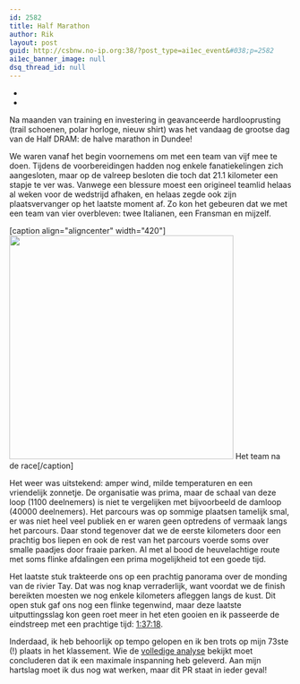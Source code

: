 ```yaml
---
id: 2582
title: Half Marathon
author: Rik
layout: post
guid: http://csbnw.no-ip.org:38/?post_type=ai1ec_event&#038;p=2582
ai1ec_banner_image: null
dsq_thread_id: null
---
```

-
-
Na maanden van training en investering in geavanceerde hardlooprusting (trail schoenen, polar horloge, nieuw shirt) was het vandaag de grootse dag van de Half DRAM: de halve marathon in Dundee!

We waren vanaf het begin voornemens om met een team van vijf mee te doen. Tijdens de voorbereidingen hadden nog enkele fanatiekelingen zich aangesloten, maar op de valreep besloten die toch dat 21.1 kilometer een stapje te ver was. Vanwege een blessure moest een origineel teamlid helaas al weken voor de wedstrijd afhaken, en helaas zegde ook zijn plaatsvervanger op het laatste moment af. Zo kon het gebeuren dat we met een team van vier overbleven: twee Italianen, een Fransman en mijzelf.

[caption align="aligncenter" width="420"]<img src="/wp-content/uploads/2015/07/Half_marathon...WE_MADE_IT.jpg" width="400" /> Het team na de race[/caption]

Het weer was uitstekend: amper wind, milde temperaturen en een vriendelijk zonnetje. De organisatie was prima, maar de schaal van deze loop (1100 deelnemers) is niet te vergelijken met bijvoorbeeld de damloop (40000 deelnemers). Het parcours was op sommige plaatsen tamelijk smal, er was niet heel veel publiek en er waren geen optredens of vermaak langs het parcours. Daar stond tegenover dat we de eerste kilometers door een prachtig bos liepen en ook de rest van het parcours voerde soms over smalle paadjes door fraaie parken. Al met al bood de heuvelachtige route met soms flinke afdalingen een prima mogelijkheid tot een goede tijd.

Het laatste stuk trakteerde ons op een prachtig panorama over de monding van de rivier Tay. Dat was nog knap verraderlijk, want voordat we de finish bereikten moesten we nog enkele kilometers afleggen langs de kust. Dit open stuk gaf ons nog een flinke tegenwind, maar deze laatste uitputtingsslag kon geen roet meer in het eten gooien en ik passeerde de eindstreep met een prachtige tijd: [1:37:18](http://www.chipresults.co.uk/individual.aspx?event=2015DRAMHalfMarathon&bib=726).

Inderdaad, ik heb behoorlijk op tempo gelopen en ik ben trots op mijn 73ste (!) plaats in het klassement. Wie de [volledige analyse](https://flow.polar.com/training/analysis/138372820) bekijkt moet concluderen dat ik een maximale inspanning heb geleverd. Aan mijn hartslag moet ik dus nog wat werken, maar dit PR staat in ieder geval!